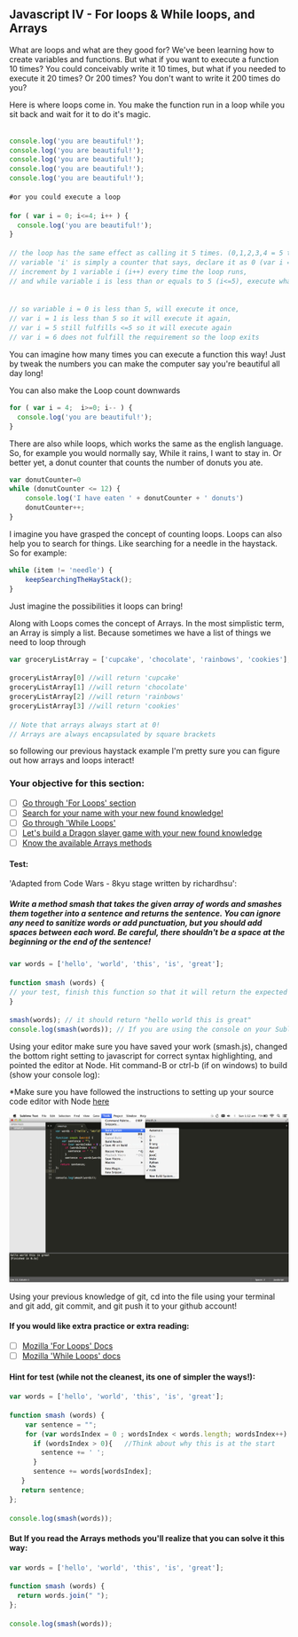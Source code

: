 ## Javascript IV -  For loops & While loops, and Arrays

What are loops and what are they good for? We've been learning how to create variables and functions. But what if you want to execute a function 10 times? You could conceivably write it 10 times, but what if you needed to execute it 20 times? Or 200 times? You don't want to write it 200 times do you?

Here is where loops come in. You make the function run in a loop while you sit back and wait for it to do it's magic.

```javascript

console.log('you are beautiful!');
console.log('you are beautiful!');
console.log('you are beautiful!');
console.log('you are beautiful!');
console.log('you are beautiful!');

#or you could execute a loop

for ( var i = 0; i<=4; i++ ) {
  console.log('you are beautiful!');
}

// the loop has the same effect as calling it 5 times. (0,1,2,3,4 = 5 times)
// variable 'i' is simply a counter that says, declare it as 0 (var i = 0),
// increment by 1 variable i (i++) every time the loop runs,
// and while variable i is less than or equals to 5 (i<=5), execute whatever is inside the loop.


// so variable i = 0 is less than 5, will execute it once,
// var i = 1 is less than 5 so it will execute it again,
// var i = 5 still fulfills <=5 so it will execute again
// var i = 6 does not fulfill the requirement so the loop exits
```

You can imagine how many times you can execute a function this way! Just by tweak the numbers you can make the computer say you're beautiful all day long!

You can also make the Loop count downwards

``` javascript
for ( var i = 4;  i>=0; i-- ) {
  console.log('you are beautiful!');
}
```

There are also while loops, which works the same as the english language. So, for example you would normally say, While it rains, I want to stay in. Or better yet, a donut counter that counts the number of donuts you ate.


```javascript
var donutCounter=0
while (donutCounter <= 12) {
    console.log('I have eaten ' + donutCounter + ' donuts')
    donutCounter++;
}
```

I imagine you have grasped the concept of counting loops. Loops can also help you to search for things. Like searching for a needle in the haystack. So for example:

```javascript
while (item != 'needle') {
    keepSearchingTheHayStack();
}
```

Just imagine the possibilities it loops can bring!

Along with Loops comes the concept of Arrays. In the most simplistic term, an Array is simply a list. Because sometimes we have a list of things we need to loop through

```javascript
var groceryListArray = ['cupcake', 'chocolate', 'rainbows', 'cookies'];

groceryListArray[0] //will return 'cupcake'
groceryListArray[1] //will return 'chocolate'
groceryListArray[2] //will return 'rainbows'
groceryListArray[3] //will return 'cookies'

// Note that arrays always start at 0!
// Arrays are always encapsulated by square brackets
```

so following our previous haystack example I'm pretty sure you can figure out how arrays and loops interact!

### Your objective for this section:
- [ ] [Go through 'For Loops' section](https://www.codecademy.com/courses/javascript-beginner-en-NhsaT/0/1?curriculum_id=506324b3a7dffd00020bf661)
- [ ] [Search for your name with your new found knowledge!](https://www.codecademy.com/courses/javascript-beginner-en-XEDZA/0/2?curriculum_id=506324b3a7dffd00020bf661)
- [ ] [Go through 'While Loops'](https://www.codecademy.com/courses/javascript-beginner-en-ASGIv/0/1?curriculum_id=506324b3a7dffd00020bf661)
- [ ] [Let's build a Dragon slayer game with your new found knowledge](https://www.codecademy.com/courses/javascript-beginner-en-mrTNH-6VIZ9/0/1?curriculum_id=506324b3a7dffd00020bf661)
- [ ] [Know the available Arrays methods](https://developer.mozilla.org/en-US/docs/Web/JavaScript/Reference/Global_Objects/Array)

#### Test:

'Adapted from Code Wars - 8kyu stage written by richardhsu':
##### Write a method smash that takes the given array of words and smashes them together into a sentence and returns the sentence. You can ignore any need to sanitize words or add punctuation, but you should add spaces between each word. Be careful, there shouldn't be a space at the beginning or the end of the sentence!

```javascript
var words = ['hello', 'world', 'this', 'is', 'great'];

function smash (words) {
// your test, finish this function so that it will return the expected sentence
}

smash(words); // it should return "hello world this is great"
console.log(smash(words)); // If you are using the console on your Sublime editor build system to show your output.
```

Using your editor make sure you have saved your work (smash.js), changed the bottom right setting to javascript for correct syntax highlighting, and pointed the editor at Node. Hit command-B or ctrl-b (if on windows) to build (show your console log):

*Make sure you have followed the instructions to setting up your source code editor with Node [here](source-code-editor.md)

![screenshot](/images/smash.png)

Using your previous knowledge of git, cd into the file using your terminal and git add, git commit, and git push it to your github account!


#### If you would like extra practice or extra reading:
- [ ] [Mozilla 'For Loops' Docs](https://developer.mozilla.org/en/docs/Web/JavaScript/Reference/Statements/for)
- [ ] [Mozilla 'While Loops' docs](https://developer.mozilla.org/en-US/docs/Web/JavaScript/Reference/Statements/while)

#### Hint for test (while not the cleanest, its one of simpler the ways!):

```javascript
var words = ['hello', 'world', 'this', 'is', 'great'];

function smash (words) {
    var sentence = "";
    for (var wordsIndex = 0 ; wordsIndex < words.length; wordsIndex++) {
      if (wordsIndex > 0){   //Think about why this is at the start
        sentence += ' ';
      }
      sentence += words[wordsIndex];
   }
   return sentence;
};

console.log(smash(words));
```

#### But If you read the Arrays methods you'll realize that you can solve it this way:

```javascript
var words = ['hello', 'world', 'this', 'is', 'great'];

function smash (words) {
  return words.join(" ");
};

console.log(smash(words));
```
